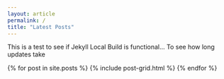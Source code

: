 ```yaml
---
layout: article
permalink: /
title: "Latest Posts"
---
```

This is a test to see if Jekyll Local Build is functional...
To see how long updates take 
<div class="tiles">
{% for post in site.posts %}
	{% include post-grid.html %}
{% endfor %}
</div><!-- /.tiles -->
